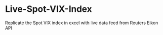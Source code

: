 # Live-Spot-VIX-Index
Replicate the Spot VIX index in excel with live data feed from Reuters Eikon API
